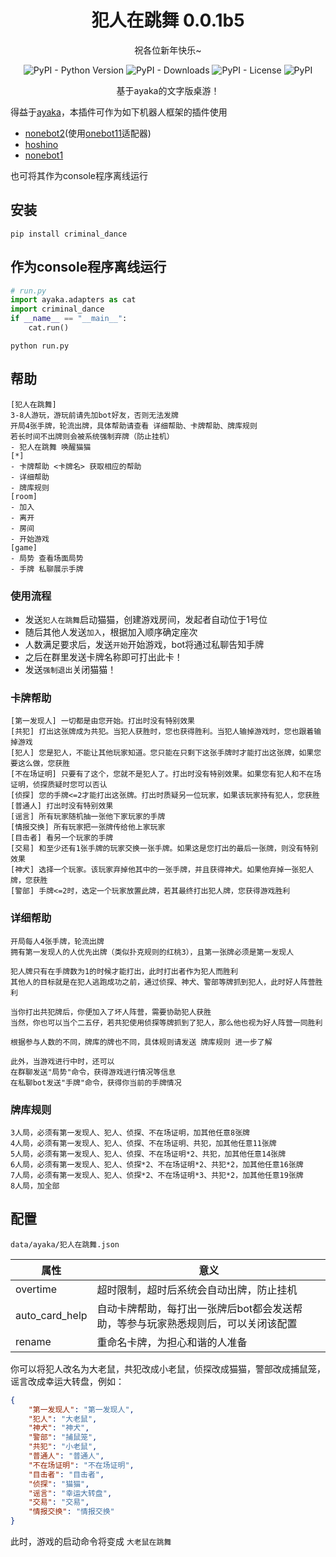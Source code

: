 <div align="center">

# 犯人在跳舞 0.0.1b5

祝各位新年快乐~

![PyPI - Python Version](https://img.shields.io/pypi/pyversions/criminal_dance)
![PyPI - Downloads](https://img.shields.io/pypi/dm/criminal_dance)
![PyPI - License](https://img.shields.io/pypi/l/criminal_dance)
![PyPI](https://img.shields.io/pypi/v/criminal_dance)

基于ayaka的文字版桌游！

</div>

得益于[ayaka](https://github.com/bridgeL/ayaka)，本插件可作为如下机器人框架的插件使用

- [nonebot2](https://github.com/nonebot/nonebot2)(使用[onebot11](https://github.com/nonebot/adapter-onebot)适配器)
- [hoshino](https://github.com/Ice-Cirno/HoshinoBot)
- [nonebot1](https://github.com/nonebot/nonebot)

也可将其作为console程序离线运行

## 安装

```
pip install criminal_dance
```

## 作为console程序离线运行

```py
# run.py
import ayaka.adapters as cat
import criminal_dance
if __name__ == "__main__":
    cat.run()
```

```
python run.py
```

## 帮助

```
[犯人在跳舞]
3-8人游玩，游玩前请先加bot好友，否则无法发牌
开局4张手牌，轮流出牌，具体帮助请查看 详细帮助、卡牌帮助、牌库规则
若长时间不出牌则会被系统强制弃牌（防止挂机）
- 犯人在跳舞 唤醒猫猫
[*]
- 卡牌帮助 <卡牌名> 获取相应的帮助
- 详细帮助
- 牌库规则
[room]
- 加入
- 离开
- 房间
- 开始游戏
[game]
- 局势 查看场面局势
- 手牌 私聊展示手牌
```

### 使用流程

- 发送`犯人在跳舞`启动猫猫，创建游戏房间，发起者自动位于1号位
- 随后其他人发送`加入`，根据加入顺序确定座次
- 人数满足要求后，发送`开始`开始游戏，bot将通过私聊告知手牌
- 之后在群里发送卡牌名称即可打出此卡！
- 发送`强制退出`关闭猫猫！

### 卡牌帮助

```
[第一发现人] 一切都是由您开始。打出时没有特别效果
[共犯] 打出这张牌成为共犯。当犯人获胜时，您也获得胜利。当犯人输掉游戏时，您也跟着输掉游戏
[犯人] 您是犯人，不能让其他玩家知道。您只能在只剩下这张手牌时才能打出这张牌，如果您要这么做，您获胜
[不在场证明] 只要有了这个，您就不是犯人了。打出时没有特别效果。如果您有犯人和不在场证明，侦探质疑时您可以否认
[侦探] 您的手牌<=2才能打出这张牌。打出时质疑另一位玩家，如果该玩家持有犯人，您获胜
[普通人] 打出时没有特别效果
[谣言] 所有玩家随机抽一张他下家玩家的手牌
[情报交换] 所有玩家把一张牌传给他上家玩家
[目击者] 看另一个玩家的手牌
[交易] 和至少还有1张手牌的玩家交换一张手牌。如果这是您打出的最后一张牌，则没有特别效果
[神犬] 选择一个玩家。该玩家弃掉他其中的一张手牌，并且获得神犬。如果他弃掉一张犯人牌，您获胜
[警部] 手牌<=2时，选定一个玩家放置此牌，若其最终打出犯人牌，您获得游戏胜利
```

### 详细帮助

```
开局每人4张手牌，轮流出牌
拥有第一发现人的人优先出牌（类似扑克规则的红桃3），且第一张牌必须是第一发现人

犯人牌只有在手牌数为1的时候才能打出，此时打出者作为犯人而胜利
其他人的目标就是在犯人逃跑成功之前，通过侦探、神犬、警部等牌抓到犯人，此时好人阵营胜利

当你打出共犯牌后，你便加入了坏人阵营，需要协助犯人获胜
当然，你也可以当个二五仔，若共犯使用侦探等牌抓到了犯人，那么他也视为好人阵营一同胜利

根据参与人数的不同，牌库的牌也不同，具体规则请发送 牌库规则 进一步了解

此外，当游戏进行中时，还可以
在群聊发送"局势"命令，获得游戏进行情况等信息
在私聊bot发送"手牌"命令，获得你当前的手牌情况
```

### 牌库规则

```
3人局，必须有第一发现人、犯人、侦探、不在场证明，加其他任意8张牌
4人局，必须有第一发现人、犯人、侦探、不在场证明、共犯，加其他任意11张牌
5人局，必须有第一发现人、犯人、侦探、不在场证明*2、共犯，加其他任意14张牌
6人局，必须有第一发现人、犯人、侦探*2、不在场证明*2、共犯*2，加其他任意16张牌
7人局，必须有第一发现人、犯人、侦探*2、不在场证明*3、共犯*2，加其他任意19张牌
8人局，加全部
```

## 配置

`data/ayaka/犯人在跳舞.json`

| 属性           | 意义                                                                              |
| -------------- | --------------------------------------------------------------------------------- |
| overtime       | 超时限制，超时后系统会自动出牌，防止挂机                                          |
| auto_card_help | 自动卡牌帮助，每打出一张牌后bot都会发送帮助，等参与玩家熟悉规则后，可以关闭该配置 |
| rename         | 重命名卡牌，为担心和谐的人准备                                                    |

你可以将犯人改名为大老鼠，共犯改成小老鼠，侦探改成猫猫，警部改成捕鼠笼，谣言改成幸运大转盘，例如：

```json
{
    "第一发现人": "第一发现人",
    "犯人": "大老鼠",
    "神犬": "神犬",
    "警部": "捕鼠笼",
    "共犯": "小老鼠",
    "普通人": "普通人",
    "不在场证明": "不在场证明",
    "目击者": "目击者",
    "侦探": "猫猫",
    "谣言": "幸运大转盘",
    "交易": "交易",
    "情报交换": "情报交换"
}
```

此时，游戏的启动命令将变成 `大老鼠在跳舞`
